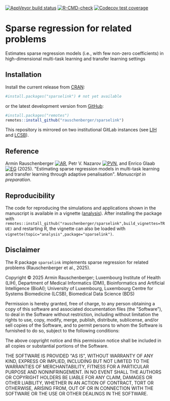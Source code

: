 
[![AppVeyor build status](https://ci.appveyor.com/api/projects/status/github/rauschenberger/sparselink?svg=true)](https://ci.appveyor.com/project/rauschenberger/sparselink)
[![R-CMD-check](https://github.com/rauschenberger/sparselink/actions/workflows/R-CMD-check.yaml/badge.svg)](https://github.com/rauschenberger/sparselink/actions/workflows/R-CMD-check.yaml)
[![Codecov test coverage](https://codecov.io/gh/rauschenberger/sparselink/graph/badge.svg)](https://app.codecov.io/gh/rauschenberger/sparselink)

# Sparse regression for related problems

Estimates sparse regression models (i.e., with few non-zero coefficients) in high-dimensional multi-task learning and transfer learning settings

## Installation

Install the current release from
[CRAN](https://CRAN.R-project.org/package=sparselink):

``` r
#install.packages("sparselink") # not yet available
```

or the latest development version from [GitHub](https://github.com/rauschenberger/sparselink):

``` r
#install.packages("remotes")
remotes::install_github("rauschenberger/sparselink")
```

This repository is mirrored on two institutional GitLab instances
(see [LIH](https://git.lih.lu/bioinformatics-and-ai/sparselink) and 
[LCSB](https://gitlab.com/uniluxembourg/lcsb/biomedical-data-science/bds/sparselink)).

## Reference

Armin Rauschenberger 
[![AR](https://info.orcid.org/wp-content/uploads/2019/11/orcid_16x16.png)](https://orcid.org/0000-0001-6498-4801),
Petr V. Nazarov
[![PVN](https://info.orcid.org/wp-content/uploads/2019/11/orcid_16x16.png)](https://orcid.org/0000-0003-3443-0298),
and Enrico Glaab
[![EG](https://info.orcid.org/wp-content/uploads/2019/11/orcid_16x16.png)](https://orcid.org/0000-0003-3977-7469) (2025).
"Estimating sparse regression models in multi-task learning and transfer learning through adaptive penalisation".
*Manuscript in preparation*.

## Reproducibility

The code for reproducing the simulations and applications shown in the manuscript is available in a vignette ([analysis](https://rauschenberger.github.io/sparselink/articles/analysis.html)). After installing the package with `remotes::install_github("rauschenberger/sparselink",build_vignettes=TRUE)` and restarting R, the vignette can also be loaded with `vignette(topic="analysis",package="sparselink")`.

<!--
[![CRAN version](https://www.r-pkg.org/badges/version/sparselink)](https://CRAN.R-project.org/package=sparselink)
[![CRAN RStudio mirror downloads](https://cranlogs.r-pkg.org/badges/sparselink)](https://CRAN.R-project.org/package=sparselink)
[![Total CRAN downloads](https://cranlogs.r-pkg.org/badges/grand-total/sparselink)](https://CRAN.R-project.org/package=sparselink)
-->

## Disclaimer

The R package `sparselink` implements sparse regression for related problems (Rauschenberger et al., 2025).

Copyright &copy; 2025 Armin Rauschenberger; Luxembourg Institute of Health (LIH), Department of Medical Informatics (DMI), Bioinformatics and Artificial Intelligence (BioAI); University of Luxembourg, Luxembourg Centre for Systems Biomedicine (LCSB), Biomedical Data Science (BDS)

Permission is hereby granted, free of charge, to any person obtaining a copy of this software and associated documentation files (the "Software"), to deal in the Software without restriction, including without limitation the rights to use, copy, modify, merge, publish, distribute, sublicense, and/or sell copies of the Software, and to permit persons to whom the Software is furnished to do so, subject to the following conditions:

The above copyright notice and this permission notice shall be included in all copies or substantial portions of the Software.

THE SOFTWARE IS PROVIDED "AS IS", WITHOUT WARRANTY OF ANY KIND, EXPRESS OR IMPLIED, INCLUDING BUT NOT LIMITED TO THE WARRANTIES OF MERCHANTABILITY, FITNESS FOR A PARTICULAR PURPOSE AND NONINFRINGEMENT. IN NO EVENT SHALL THE AUTHORS OR COPYRIGHT HOLDERS BE LIABLE FOR ANY CLAIM, DAMAGES OR OTHER LIABILITY, WHETHER IN AN ACTION OF CONTRACT, TORT OR OTHERWISE, ARISING FROM, OUT OF OR IN CONNECTION WITH THE SOFTWARE OR THE USE OR OTHER DEALINGS IN THE SOFTWARE.
